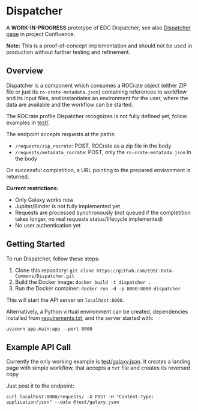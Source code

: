 **Dispatcher**
===============

A **WORK-IN-PROGRESS** prototype of EDC Dispatcher, see also [Dispatcher page](https://confluence.egi.eu/display/EOSCDATACOMMONS/Dispatcher+draft) in project Confluence.

**Note:** This is a proof-of-concept implementation and should not be used in production without further testing and refinement.

**Overview**
------------

Dispatcher is a component which consumes a ROCrate object (either ZIP file or just its `ro-crate-metadata.json`) containing references to workflow and its input files, 
and instantiates an environment for the user, where the data are available and the workflow can be started.

The ROCrate profile Dispatcher recognizes is not fully defined yet, follow examples in [test/](test/).

The endpoint accepts requests at the paths:
- `/requests/zip_rocrate`: POST, ROCrate as a zip file in the body
- `/requests/metadata_rocrate`: POST, only the `ro-crate-metatada.json` in the body

On successful completition, a URL pointing to the prepared environment is returned.

**Current restrictions:**
- Only Galaxy works now
- Jupiter/Binder is not fully implemented yet
- Requests are processed synchronously (not queued if the completition takes longer, no real requests status/lifecycle implemented)
- No user authentication yet

**Getting Started**
-------------------

To run Dispatcher, follow these steps:

1. Clone this repository: `git clone https://github.com/EOSC-Data-Commons/Dispatcher.git`
2. Build the Docker image: `docker build -t dispatcher .`
3. Run the Docker container: `docker run -d -p 8000:8000 dispatcher`

This will start the API server on `localhost:8000`.

Alternatively, a Python virtual environment can be created, dependencies installed from [requirements.txt](requirements.txt), and the server started with:
```
uvicorn app.main:app --port 8000
```


**Example API Call**
--------------------

Currently the only working example is [test/galaxy.json](test/galaxy.json). 
It creates a landing page with simple workflow, that accepts a `txt` file and creates its reversed copy

Just post it to the endpoint:
```
curl localhost:8000/requests/ -X POST -H "Content-Type: application/json" --data @test/galaxy.json
```
